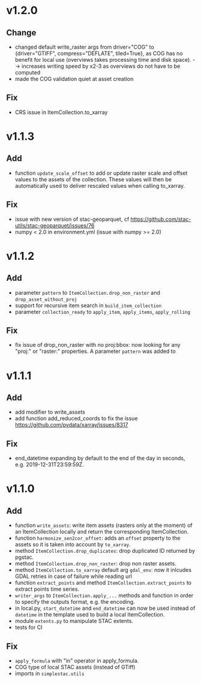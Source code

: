 # v1.2.0
## Change
- changed default write_raster args from driver="COG" to {driver="GTIFF", compress="DEFLATE", tiled=True},
  as COG has no benefit for local use (overviews takes processing time and disk space).
  --> increases writing speed by x2-3 as overviews do not have to be computed
- made the COG validation quiet at asset creation

## Fix
- CRS issue in ItemCollection.to_xarray

# v1.1.3

## Add
- function `update_scale_offset` to add or update raster scale and offset values to the assets of the collection. These values will then be automatically used to deliver rescaled values when calling to_xarray.

## Fix
- issue with new version of stac-geoparquet, cf https://github.com/stac-utils/stac-geoparquet/issues/76
- numpy < 2.0 in environment.yml (issue with numpy >= 2.0)

# v1.1.2

## Add
- parameter `pattern` to `ItemCollection.drop_non_raster` and `drop_asset_without_proj`
- support for recursive item search in `build_item_collection`
- parameter `collection_ready` to `apply_item`, `apply_items`, `apply_rolling`

## Fix
- fix issue of drop_non_raster with no proj:bbox: now looking for any "proj:" or "raster:" properties.
  A parameter `pattern` was added to 

# v1.1.1

## Add
- add modifier to write_assets
- add function add_reduced_coords to fix the issue https://github.com/pydata/xarray/issues/8317

## Fix
- end_datetime expanding by default to the end of the day in seconds, e.g. 2019-12-31T23:59:59Z.

# v1.1.0

## Add

- function `write_assets`: write item assets (rasters only at the moment) of an ItemCollection locally and return the corresponding ItemCollection.
- function `harmonize_sen2cor_offset`: adds an `offset` property to the assets so it is taken into account by `to_xarray`.
- method `ItemCollection.drop_duplicates`: drop duplicated ID returned by pgstac.
- method `ItemCollection.drop_non_raster`: drop non raster assets.
- method `ItemCollection.to_xarray` default arg `gdal_env`: now it inlcudes GDAL retries in case of failure while reading url
- function `extract_points` and method `ItemCollection.extract_points` to extract points time series.
- `writer_args` to `ItemCollection.apply_...` methods and function in order to specify the outputs format, e.g. the encoding.
- in local.py, `start_datetime` and `end_datetime` can now be used instead of `datetime` in the template used to build a local ItemCollection.
- module `extents.py` to manipulate STAC extents.
- tests for CI

## Fix

- `apply_formula` with "in" operator in apply_formula.
- COG type of local STAC assets (instead of GTiff)
- imports in `simplestac.utils`
